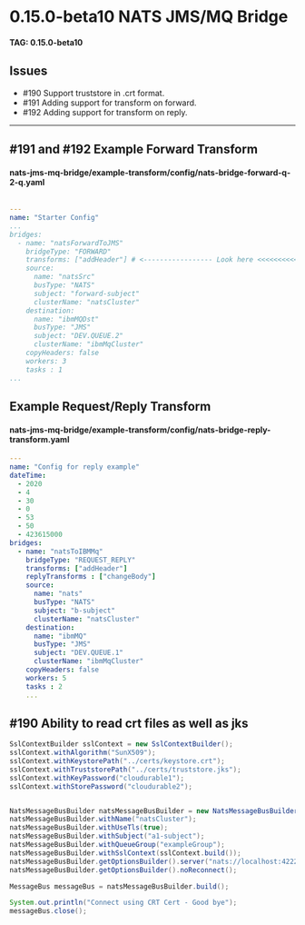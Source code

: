 # 0.15.0-beta10 NATS JMS/MQ Bridge

#### TAG: 0.15.0-beta10

## Issues

* #190 Support truststore in .crt format.
* #191 Adding support for transform on forward.  
* #192 Adding support for transform on reply.

----

## #191 and #192 Example Forward Transform

#### nats-jms-mq-bridge/example-transform/config/nats-bridge-forward-q-2-q.yaml

```yaml

---
name: "Starter Config"
...
bridges:
  - name: "natsForwardToJMS"
    bridgeType: "FORWARD"
    transforms: ["addHeader"] # <----------------- Look here <<<<<<<<<<<<<<
    source:
      name: "natsSrc"
      busType: "NATS"
      subject: "forward-subject"
      clusterName: "natsCluster"
    destination:
      name: "ibmMQDst"
      busType: "JMS"
      subject: "DEV.QUEUE.2"
      clusterName: "ibmMqCluster"
    copyHeaders: false
    workers: 3
    tasks : 1
...
```


## Example Request/Reply Transform

#### nats-jms-mq-bridge/example-transform/config/nats-bridge-reply-transform.yaml

```yaml
---
name: "Config for reply example"
dateTime:
  - 2020
  - 4
  - 30
  - 0
  - 53
  - 50
  - 423615000
bridges:
  - name: "natsToIBMMq"
    bridgeType: "REQUEST_REPLY"
    transforms: ["addHeader"]
    replyTransforms : ["changeBody"]
    source:
      name: "nats"
      busType: "NATS"
      subject: "b-subject"
      clusterName: "natsCluster"
    destination:
      name: "ibmMQ"
      busType: "JMS"
      subject: "DEV.QUEUE.1"
      clusterName: "ibmMqCluster"
    copyHeaders: false
    workers: 5
    tasks : 2
    ...

```

## #190 Ability to read crt files as well as jks

```java
SslContextBuilder sslContext = new SslContextBuilder();
sslContext.withAlgorithm("SunX509");
sslContext.withKeystorePath("../certs/keystore.crt");
sslContext.withTruststorePath("../certs/truststore.jks");
sslContext.withKeyPassword("cloudurable1");
sslContext.withStorePassword("cloudurable2");


NatsMessageBusBuilder natsMessageBusBuilder = new NatsMessageBusBuilder();
natsMessageBusBuilder.withName("natsCluster");
natsMessageBusBuilder.withUseTls(true);
natsMessageBusBuilder.withSubject("a1-subject");
natsMessageBusBuilder.withQueueGroup("exampleGroup");
natsMessageBusBuilder.withSslContext(sslContext.build());
natsMessageBusBuilder.getOptionsBuilder().server("nats://localhost:4222");
natsMessageBusBuilder.getOptionsBuilder().noReconnect();

MessageBus messageBus = natsMessageBusBuilder.build();

System.out.println("Connect using CRT Cert - Good bye");
messageBus.close();
```
